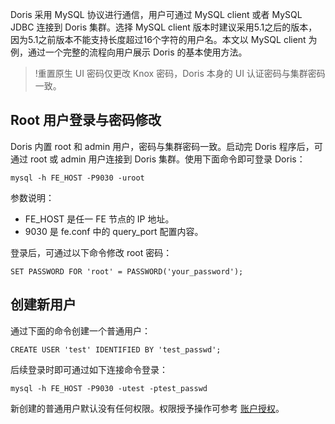 Doris 采用 MySQL 协议进行通信，用户可通过 MySQL client 或者 MySQL JDBC 连接到 Doris 集群。选择 MySQL client 版本时建议采用5.1之后的版本，因为5.1之前版本不能支持长度超过16个字符的用户名。本文以 MySQL client 为例，通过一个完整的流程向用户展示 Doris 的基本使用方法。

>!重置原生 UI 密码仅更改 Knox 密码，Doris 本身的 UI 认证密码与集群密码一致。

## Root 用户登录与密码修改
Doris 内置 root 和 admin 用户，密码与集群密码一致。启动完 Doris 程序后，可通过 root 或 admin 用户连接到 Doris 集群。使用下面命令即可登录 Doris：
```
mysql -h FE_HOST -P9030 -uroot
```
参数说明：
- FE_HOST 是任一 FE 节点的 IP 地址。
- 9030 是 fe.conf 中的 query_port 配置内容。

登录后，可通过以下命令修改 root 密码：
```
SET PASSWORD FOR 'root' = PASSWORD('your_password');
```

## 创建新用户
通过下面的命令创建一个普通用户：
```
CREATE USER 'test' IDENTIFIED BY 'test_passwd';
```

后续登录时即可通过如下连接命令登录：
```
mysql -h FE_HOST -P9030 -utest -ptest_passwd
```
新创建的普通用户默认没有任何权限。权限授予操作可参考 [账户授权](https://cloud.tencent.com/document/product/589/55681#.E8.B4.A6.E6.88.B7.E6.8E.88.E6.9D.83)。
